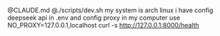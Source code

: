 @CLAUDE.md @./scripts/dev.sh
my system is arch linux
i have config deepseek api in .env and config proxy in my computer
use NO_PROXY=127.0.0.1,localhost curl -s <http://127.0.0.1:8000/health>
